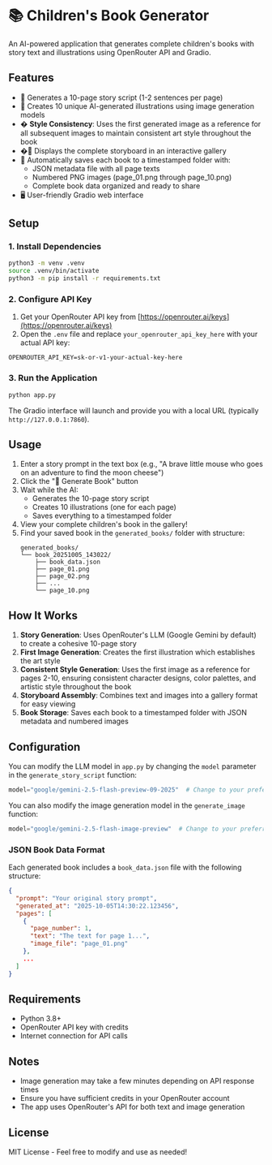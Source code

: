 # 📚 Children's Book Generator

An AI-powered application that generates complete children's books with story text and illustrations using OpenRouter API and Gradio.

## Features

- 📝 Generates a 10-page story script (1-2 sentences per page)
- 🎨 Creates 10 unique AI-generated illustrations using image generation models
- �️ **Style Consistency**: Uses the first generated image as a reference for all subsequent images to maintain consistent art style throughout the book
- �📖 Displays the complete storyboard in an interactive gallery
- 💾 Automatically saves each book to a timestamped folder with:
  - JSON metadata file with all page texts
  - Numbered PNG images (page_01.png through page_10.png)
  - Complete book data organized and ready to share
- 🖥️ User-friendly Gradio web interface

## Setup

### 1. Install Dependencies

```bash
python3 -m venv .venv
source .venv/bin/activate
python3 -m pip install -r requirements.txt
```

### 2. Configure API Key

1. Get your OpenRouter API key from [https://openrouter.ai/keys](https://openrouter.ai/keys)
2. Open the `.env` file and replace `your_openrouter_api_key_here` with your actual API key:

```
OPENROUTER_API_KEY=sk-or-v1-your-actual-key-here
```

### 3. Run the Application

```bash
python app.py
```

The Gradio interface will launch and provide you with a local URL (typically `http://127.0.0.1:7860`).

## Usage

1. Enter a story prompt in the text box (e.g., "A brave little mouse who goes on an adventure to find the moon cheese")
2. Click the "🎨 Generate Book" button
3. Wait while the AI:
   - Generates the 10-page story script
   - Creates 10 illustrations (one for each page)
   - Saves everything to a timestamped folder
4. View your complete children's book in the gallery!
5. Find your saved book in the `generated_books/` folder with structure:
   ```
   generated_books/
   └── book_20251005_143022/
       ├── book_data.json
       ├── page_01.png
       ├── page_02.png
       ├── ...
       └── page_10.png
   ```

## How It Works

1. **Story Generation**: Uses OpenRouter's LLM (Google Gemini by default) to create a cohesive 10-page story
2. **First Image Generation**: Creates the first illustration which establishes the art style
3. **Consistent Style Generation**: Uses the first image as a reference for pages 2-10, ensuring consistent character designs, color palettes, and artistic style throughout the book
4. **Storyboard Assembly**: Combines text and images into a gallery format for easy viewing
5. **Book Storage**: Saves each book to a timestamped folder with JSON metadata and numbered images

## Configuration

You can modify the LLM model in `app.py` by changing the `model` parameter in the `generate_story_script` function:

```python
model="google/gemini-2.5-flash-preview-09-2025"  # Change to your preferred model
```

You can also modify the image generation model in the `generate_image` function:

```python
model="google/gemini-2.5-flash-image-preview"  # Change to your preferred image model
```

### JSON Book Data Format

Each generated book includes a `book_data.json` file with the following structure:

```json
{
  "prompt": "Your original story prompt",
  "generated_at": "2025-10-05T14:30:22.123456",
  "pages": [
    {
      "page_number": 1,
      "text": "The text for page 1...",
      "image_file": "page_01.png"
    },
    ...
  ]
}
```

## Requirements

- Python 3.8+
- OpenRouter API key with credits
- Internet connection for API calls

## Notes

- Image generation may take a few minutes depending on API response times
- Ensure you have sufficient credits in your OpenRouter account
- The app uses OpenRouter's API for both text and image generation

## License

MIT License - Feel free to modify and use as needed!
